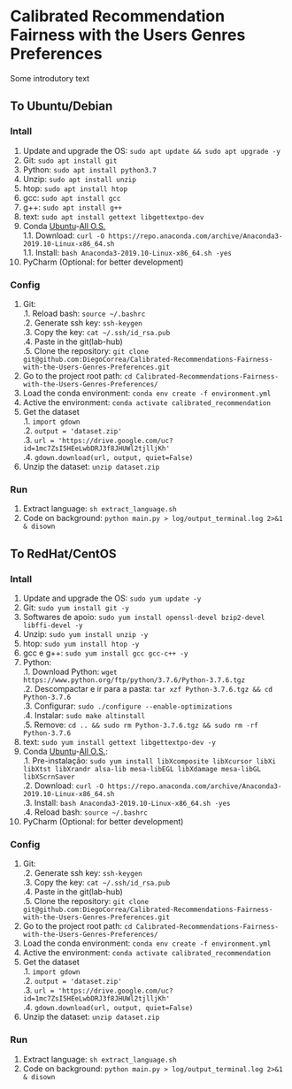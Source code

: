 # Calibrated Recommendation Fairness with the Users Genres Preferences  
Some introdutory text

## To Ubuntu/Debian  

### Intall
1. Update and upgrade the OS: `sudo apt update && sudo apt upgrade -y`  
1. Git: `sudo apt install git`  
1. Python: `sudo apt install python3.7` 
1. Unzip: `sudo apt install unzip`  
1. htop: `sudo apt install htop`  
1. gcc: `sudo apt install gcc`
1. g++: `sudo apt install g++`
1. text: `sudo apt install gettext libgettextpo-dev`
1. Conda [Ubuntu](https://www.digitalocean.com/community/tutorials/how-to-install-anaconda-on-ubuntu-18-04-quickstart)-[All O.S.](https://docs.anaconda.com/anaconda/install/linux/)  
1.1. Download: `curl -O https://repo.anaconda.com/archive/Anaconda3-2019.10-Linux-x86_64.sh`   
1.1. Install: `bash Anaconda3-2019.10-Linux-x86_64.sh -yes`  
1. PyCharm (Optional: for better development)  
  
### Config  
1. Git:  
.1. Reload bash: `source ~/.bashrc`  
.2. Generate ssh key: `ssh-keygen`  
.3. Copy the key: `cat ~/.ssh/id_rsa.pub`    
.4. Paste in the git(lab-hub)  
.5. Clone the repository: `git clone git@github.com:DiegoCorrea/Calibrated-Recommendations-Fairness-with-the-Users-Genres-Preferences.git`    
1. Go to the project root path: `cd Calibrated-Recommendations-Fairness-with-the-Users-Genres-Preferences/`  
1. Load the conda environment: `conda env create -f environment.yml`  
1. Active the environment: `conda activate calibrated_recommendation`  
1. Get the dataset  
.1. `import gdown`  
.2. `output = 'dataset.zip' `  
.3. `url = 'https://drive.google.com/uc?id=1mc7ZsI5HEeLwbDRJ3f8JHUWl2tjlljKh' `  
.4. `gdown.download(url, output, quiet=False) `  
6. Unzip the dataset: `unzip dataset.zip`
  
### Run  
1. Extract language: `sh extract_language.sh`
1. Code on background: `python main.py > log/output_terminal.log 2>&1 & disown`

## To RedHat/CentOS  

### Intall
1. Update and upgrade the OS: `sudo yum update -y`  
1. Git: `sudo yum install git -y`  
1. Softwares de apoio: `sudo yum install openssl-devel bzip2-devel libffi-devel -y` 
1. Unzip: `sudo yum install unzip -y`  
1. htop: `sudo yum install htop -y`  
1. gcc e g++: `sudo yum install gcc gcc-c++ -y`
1. Python:  
.1. Download Python: `wget https://www.python.org/ftp/python/3.7.6/Python-3.7.6.tgz`  
.2. Descompactar e ir para a pasta: `tar xzf Python-3.7.6.tgz && cd Python-3.7.6`  
.3. Configurar: `sudo ./configure --enable-optimizations`    
.4. Instalar: `sudo make altinstall`  
.5. Remove: `cd .. && sudo rm Python-3.7.6.tgz && sudo rm -rf Python-3.7.6`  
1. text: `sudo yum install gettext libgettextpo-dev -y`
1. Conda [Ubuntu](https://www.digitalocean.com/community/tutorials/how-to-install-anaconda-on-ubuntu-18-04-quickstart)-[All O.S.](https://docs.anaconda.com/anaconda/install/linux/):  
.1. Pre-instalação: `sudo yum install libXcomposite libXcursor libXi libXtst libXrandr alsa-lib mesa-libEGL libXdamage mesa-libGL libXScrnSaver`    
.2. Download: `curl -O https://repo.anaconda.com/archive/Anaconda3-2019.10-Linux-x86_64.sh`   
.3. Install: `bash Anaconda3-2019.10-Linux-x86_64.sh -yes`  
.4. Reload bash: `source ~/.bashrc` 
1. PyCharm (Optional: for better development)  
  
### Config  
1. Git:   
.2. Generate ssh key: `ssh-keygen`  
.3. Copy the key: `cat ~/.ssh/id_rsa.pub`    
.4. Paste in the git(lab-hub)  
.5. Clone the repository: `git clone git@github.com:DiegoCorrea/Calibrated-Recommendations-Fairness-with-the-Users-Genres-Preferences.git`    
1. Go to the project root path: `cd Calibrated-Recommendations-Fairness-with-the-Users-Genres-Preferences/`  
1. Load the conda environment: `conda env create -f environment.yml`  
1. Active the environment: `conda activate calibrated_recommendation`  
1. Get the dataset  
.1. `import gdown`  
.2. `output = 'dataset.zip' `  
.3. `url = 'https://drive.google.com/uc?id=1mc7ZsI5HEeLwbDRJ3f8JHUWl2tjlljKh' `  
.4. `gdown.download(url, output, quiet=False) `  
6. Unzip the dataset: `unzip dataset.zip`
  
### Run  
1. Extract language: `sh extract_language.sh`
1. Code on background: `python main.py > log/output_terminal.log 2>&1 & disown`    